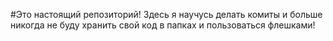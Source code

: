 #Это настоящий репозиторий!
Здесь я научусь делать комиты и больше никогда не буду хранить свой код в папках и пользоваться флешками! 
